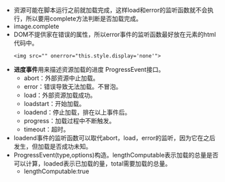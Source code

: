 - 资源可能在脚本运行之前就加载完成，这样load和error的监听函数就不会执行，所以要用complete方法判断是否加载完成。
- image.complete
- DOM不提供家在错误的属性，所以error事件的监听函数最好放在元素的html代码中。
    ```
    <img src="" onerror="this.style.display='none'">
    ```
- **进度事件**用来描述资源加载的进度 ProgressEvent接口。
    - abort：外部资源中止加载。
    - error：错误导致无法加载。不冒泡。
    - load：外部资源加载成功。
    - loadstart：开始加载。
    - loadend：停止加载，排在以上事件后。
    - progress：加载过程中不断触发。
    - timeout：超时。
- loadend事件的监听函数可以取代abort，load，error的监听，因为它在之后发生，但加载是否成功未知。
- ProgressEvent(type,options)构造。lengthComputable表示加载的总量是否可以计算，loaded表示已加载的量，total需要加载的总量。
    - lengthComputable:true